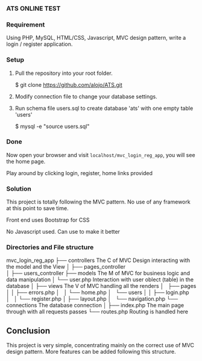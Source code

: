 ### ATS ONLINE TEST ###

### Requirement ### 

Using PHP, MySQL, HTML/CSS, Javascript, MVC design pattern, write a login / register application.

### Setup ###

1) Pull the repository into your root folder.

   $ git clone https://github.com/alojo/ATS.git

2) Modify connection file to change your database settings.

3) Run schema file users.sql to create database 'ats' with one empty table 'users'

    $ mysql -e "source users.sql"

### Done 

Now open your browser and visit `localhost/mvc_login_reg_app`, you will see the home page.

Play around by clicking login, register, home links provided

### Solution 

This project is totally following the MVC pattern. No use of any framework at this point to save time.

Front end uses Bootstrap for CSS

No Javascript used. Can use to make it better

### Directories and File structure 

mvc_login_reg_app
├── controllers                 The C of MVC Design interacting  with the model and the View
│   ├── pages_controller        
│   ├── users_controller
├── models                      The M of MVC for business logic and data manipulation
│   └── user.php                Interaction with user oblect (table) in the database
│
├── views                       The V of MVC handling all the renders
│   ├── pages
│   │   ├── errors.php
│   │   └── home.php
│   └── users
│   │   ├── login.php
│   │   └── register.php
│   ├── layout.php
│   └── navigation.php
└── connections                 The database connection
│
├── index.php                   The main page through with all requests passes
└── routes.php                  Routing is handled here

## Conclusion

This project is very simple, concentrating mainly on the correct use of MVC design pattern.
More features can be added following this structure.

